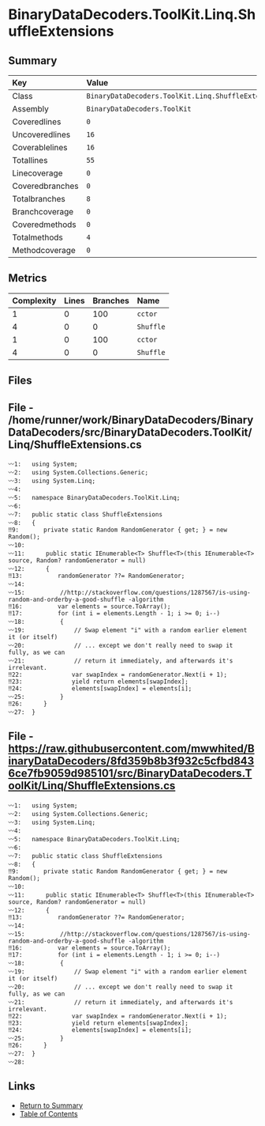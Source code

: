 ﻿# BinaryDataDecoders.ToolKit.Linq.ShuffleExtensions

## Summary

| Key             | Value                                               |
| :-------------- | :-------------------------------------------------- |
| Class           | `BinaryDataDecoders.ToolKit.Linq.ShuffleExtensions` |
| Assembly        | `BinaryDataDecoders.ToolKit`                        |
| Coveredlines    | `0`                                                 |
| Uncoveredlines  | `16`                                                |
| Coverablelines  | `16`                                                |
| Totallines      | `55`                                                |
| Linecoverage    | `0`                                                 |
| Coveredbranches | `0`                                                 |
| Totalbranches   | `8`                                                 |
| Branchcoverage  | `0`                                                 |
| Coveredmethods  | `0`                                                 |
| Totalmethods    | `4`                                                 |
| Methodcoverage  | `0`                                                 |

## Metrics

| Complexity | Lines | Branches | Name      |
| :--------- | :---- | :------- | :-------- |
| 1          | 0     | 100      | `cctor`   |
| 4          | 0     | 0        | `Shuffle` |
| 1          | 0     | 100      | `cctor`   |
| 4          | 0     | 0        | `Shuffle` |

## Files

## File - /home/runner/work/BinaryDataDecoders/BinaryDataDecoders/src/BinaryDataDecoders.ToolKit/Linq/ShuffleExtensions.cs

```CSharp
〰1:   using System;
〰2:   using System.Collections.Generic;
〰3:   using System.Linq;
〰4:   
〰5:   namespace BinaryDataDecoders.ToolKit.Linq;
〰6:   
〰7:   public static class ShuffleExtensions
〰8:   {
‼9:       private static Random RandomGenerator { get; } = new Random();
〰10:  
〰11:      public static IEnumerable<T> Shuffle<T>(this IEnumerable<T> source, Random? randomGenerator = null)
〰12:      {
‼13:          randomGenerator ??= RandomGenerator;
〰14:  
〰15:          //http://stackoverflow.com/questions/1287567/is-using-random-and-orderby-a-good-shuffle -algorithm
‼16:          var elements = source.ToArray();
‼17:          for (int i = elements.Length - 1; i >= 0; i--)
〰18:          {
〰19:              // Swap element "i" with a random earlier element it (or itself)
〰20:              // ... except we don't really need to swap it fully, as we can
〰21:              // return it immediately, and afterwards it's irrelevant.
‼22:              var swapIndex = randomGenerator.Next(i + 1);
‼23:              yield return elements[swapIndex];
‼24:              elements[swapIndex] = elements[i];
〰25:          }
‼26:      }
〰27:  }
```

## File - https://raw.githubusercontent.com/mwwhited/BinaryDataDecoders/8fd359b8b3f932c5cfbd8436ce7fb9059d985101/src/BinaryDataDecoders.ToolKit/Linq/ShuffleExtensions.cs

```CSharp
〰1:   using System;
〰2:   using System.Collections.Generic;
〰3:   using System.Linq;
〰4:   
〰5:   namespace BinaryDataDecoders.ToolKit.Linq;
〰6:   
〰7:   public static class ShuffleExtensions
〰8:   {
‼9:       private static Random RandomGenerator { get; } = new Random();
〰10:  
〰11:      public static IEnumerable<T> Shuffle<T>(this IEnumerable<T> source, Random? randomGenerator = null)
〰12:      {
‼13:          randomGenerator ??= RandomGenerator;
〰14:  
〰15:          //http://stackoverflow.com/questions/1287567/is-using-random-and-orderby-a-good-shuffle -algorithm
‼16:          var elements = source.ToArray();
‼17:          for (int i = elements.Length - 1; i >= 0; i--)
〰18:          {
〰19:              // Swap element "i" with a random earlier element it (or itself)
〰20:              // ... except we don't really need to swap it fully, as we can
〰21:              // return it immediately, and afterwards it's irrelevant.
‼22:              var swapIndex = randomGenerator.Next(i + 1);
‼23:              yield return elements[swapIndex];
‼24:              elements[swapIndex] = elements[i];
〰25:          }
‼26:      }
〰27:  }
〰28:  
```

## Links

* [Return to Summary](Summary.md)
* [Table of Contents](../TOC.md)

